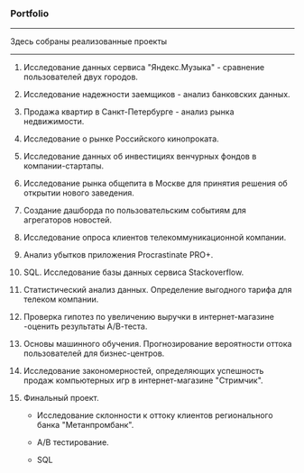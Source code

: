 
### Portfolio

______________________________________________________________________________________________________________________________________________

Здесь собраны реализованные проекты

______________________________________________________________________________________________________________________________________________
 
 1. Исследование данных сервиса "Яндекс.Музыка" - сравнение пользователей двух городов.

 2. Исследование надежности заемщиков - анализ банковских данных.

 3. Продажа квартир в Санкт-Петербурге - анализ рынка недвижимости.

 4. Исследование о рынке Российского кинопроката.

 5. Исследование данных об инвестициях венчурных фондов в компании-стартапы.

 6. Исследование рынка общепита в Москве для принятия решения об открытии нового заведения.

 7. Создание дашборда по пользовательским событиям для агрегаторов новостей.

 8. Исследование опроса клиентов телекоммуникационной компании.

 9. Анализ убытков приложения Procrastinate PRO+.

10. SQL. Исследование базы данных сервиса Stackoverflow.

11. Статистический анализ данных. Определение выгодного тарифа для телеком компании.

12. Проверка гипотез по увеличению выручки в интернет-магазине -оценить результаты А/В-теста.

13. Основы машинного обучения. Прогнозирование вероятности оттока пользователей для бизнес-центров.

14. Исследование закономерностей, определяющих успешность продаж компьютерных игр в интернет-магазине "Стримчик".

15. Финальный проект.

    - Исследование склонности к оттоку клиентов регионального банка "Метанпромбанк".

    - А/В тестирование.

    - SQL
                                                                                              